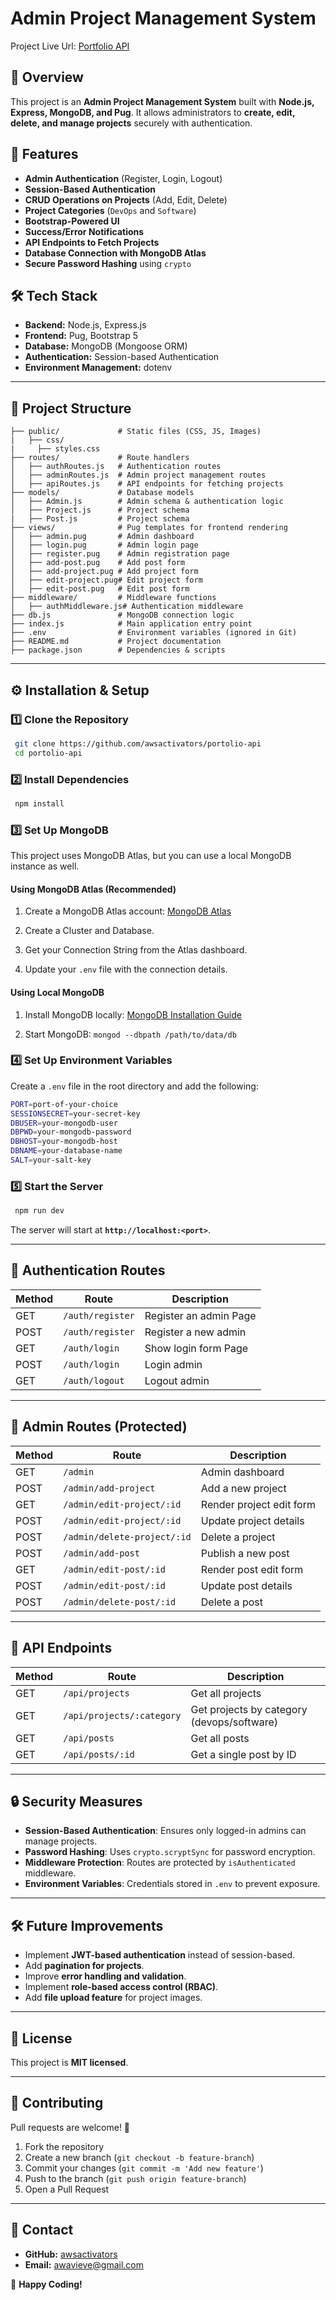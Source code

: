 # **Admin Project Management System**

Project Live Url: [Portfolio API](https://portolio-api-wsal.onrender.com)

## **📌 Overview**
This project is an **Admin Project Management System** built with **Node.js, Express, MongoDB, and Pug**. It allows administrators to **create, edit, delete, and manage projects** securely with authentication.

## **🚀 Features**
- **Admin Authentication** (Register, Login, Logout)
- **Session-Based Authentication**
- **CRUD Operations on Projects** (Add, Edit, Delete)
- **Project Categories** (`DevOps` and `Software`)
- **Bootstrap-Powered UI**
- **Success/Error Notifications**
- **API Endpoints to Fetch Projects**
- **Database Connection with MongoDB Atlas**
- **Secure Password Hashing** using `crypto`

## **🛠️ Tech Stack**
- **Backend:** Node.js, Express.js
- **Frontend:** Pug, Bootstrap 5
- **Database:** MongoDB (Mongoose ORM)
- **Authentication:** Session-based Authentication
- **Environment Management:** dotenv

---

## **📂 Project Structure**
```
├── public/             # Static files (CSS, JS, Images)
|   ├── css/
|     ├── styles.css
├── routes/             # Route handlers
│   ├── authRoutes.js   # Authentication routes
│   ├── adminRoutes.js  # Admin project management routes
│   ├── apiRoutes.js    # API endpoints for fetching projects
├── models/             # Database models
│   ├── Admin.js        # Admin schema & authentication logic
│   ├── Project.js      # Project schema
|   ├── Post.js         # Project schema
├── views/              # Pug templates for frontend rendering
│   ├── admin.pug       # Admin dashboard
│   ├── login.pug       # Admin login page
│   ├── register.pug    # Admin registration page
│   ├── add-post.pug    # Add post form
│   ├── add-project.pug # Add project form
│   ├── edit-project.pug# Edit project form
│   ├── edit-post.pug   # Edit post form
├── middleware/         # Middleware functions
│   ├── authMiddleware.js# Authentication middleware
├── db.js               # MongoDB connection logic
├── index.js            # Main application entry point
├── .env                # Environment variables (ignored in Git)
├── README.md           # Project documentation
├── package.json        # Dependencies & scripts
```

---

## **⚙️ Installation & Setup**

### **1️⃣ Clone the Repository**
```sh
 git clone https://github.com/awsactivators/portolio-api
 cd portolio-api
```

### **2️⃣ Install Dependencies**
```sh
 npm install
```

### **3️⃣ Set Up MongoDB**

This project uses MongoDB Atlas, but you can use a local MongoDB instance as well.

#### Using MongoDB Atlas (Recommended)

1. Create a MongoDB Atlas account: [MongoDB Atlas](https://www.mongodb.com/products/platform/atlas-database)

2. Create a Cluster and Database.

3. Get your Connection String from the Atlas dashboard.

4. Update your `.env` file with the connection details.

#### Using Local MongoDB

1. Install MongoDB locally: [MongoDB Installation Guide](https://www.mongodb.com/try/download/community)

2. Start MongoDB:
`mongod --dbpath /path/to/data/db`



### **4️⃣ Set Up Environment Variables**
Create a `.env` file in the root directory and add the following:
```sh
PORT=port-of-your-choice
SESSIONSECRET=your-secret-key
DBUSER=your-mongodb-user
DBPWD=your-mongodb-password
DBHOST=your-mongodb-host
DBNAME=your-database-name
SALT=your-salt-key
```

### **5️⃣ Start the Server**
```sh
 npm run dev
```

The server will start at **`http://localhost:<port>`**.

---

## **🔑 Authentication Routes**
| Method | Route | Description |
|--------|-------|-------------|
| GET | `/auth/register` | Register an admin Page |
| POST | `/auth/register` | Register a new admin |
| GET | `/auth/login` | Show login form Page |
| POST | `/auth/login` | Login admin |
| GET | `/auth/logout` | Logout admin |

---

## **📌 Admin Routes (Protected)**
| Method  | Route                     | Description |
| --------|----------------------------|------------- |
| GET     | `/admin`                   | Admin dashboard |
| POST    | `/admin/add-project`        | Add a new project |
| GET     | `/admin/edit-project/:id`   | Render project edit form |
| POST    | `/admin/edit-project/:id`   | Update project details |
| POST    | `/admin/delete-project/:id` | Delete a project |
| POST    | `/admin/add-post`           | Publish a new post |
| GET     | `/admin/edit-post/:id`      | Render post edit form |
| POST    | `/admin/edit-post/:id`      | Update post details |
| POST    | `/admin/delete-post/:id`    | Delete a post |


---

## **📡 API Endpoints**
| Method  | Route                 | Description |
| --------|------------------------|------------- |
| GET     | `/api/projects`        | Get all projects |
| GET     | `/api/projects/:category` | Get projects by category (devops/software) |
| GET     | `/api/posts`           | Get all posts |
| GET     | `/api/posts/:id`       | Get a single post by ID |


---

## **🔒 Security Measures**
- **Session-Based Authentication**: Ensures only logged-in admins can manage projects.
- **Password Hashing**: Uses `crypto.scryptSync` for password encryption.
- **Middleware Protection**: Routes are protected by `isAuthenticated` middleware.
- **Environment Variables**: Credentials stored in `.env` to prevent exposure.

---

## **🛠️ Future Improvements**
- Implement **JWT-based authentication** instead of session-based.
- Add **pagination for projects**.
- Improve **error handling and validation**.
- Implement **role-based access control (RBAC)**.
- Add **file upload feature** for project images.

---

## **📜 License**
This project is **MIT licensed**.

---

## **🤝 Contributing**
Pull requests are welcome! 🚀

1. Fork the repository
2. Create a new branch (`git checkout -b feature-branch`)
3. Commit your changes (`git commit -m 'Add new feature'`)
4. Push to the branch (`git push origin feature-branch`)
5. Open a Pull Request

---

## **💬 Contact**
- **GitHub:** [awsactivators](https://github.com/awsactivators)
- **Email:** awavieve@gmail.com

🚀 **Happy Coding!**

